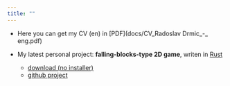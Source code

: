 ```yaml
---
title: ""
---
```

- Here you can get my CV (en) in [PDF](docs/CV_Radoslav Drmic_-_ eng.pdf)

- My latest personal project: **falling-blocks-type 2D game**, writen in [Rust](https://www.rust-lang.org/)
  - [download (no installer)](https://github.com/rdrmic/color-columns/dist/color-columns.zip) 
  - [github project](https://github.com/rdrmic/color-columns#color-columns)

